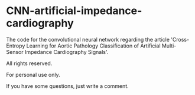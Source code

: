 # CNN-artificial-impedance-cardiography

The code for the convolutional neural network regarding the article 'Cross-Entropy Learning for Aortic Pathology Classification of
Artificial Multi-Sensor Impedance Cardiography Signals'. 

All rights reserved.

For personal use only.

If you have some questions, just write a comment.
